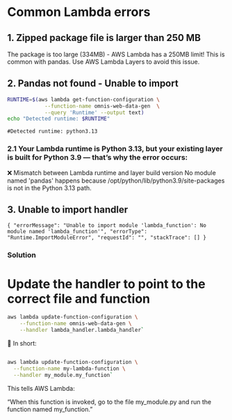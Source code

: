 # Common Lambda errors

## 1. Zipped package file is larger than 250 MB

The package is too large (334MB) - AWS Lambda has a 250MB limit! This is common with pandas. Use AWS Lambda Layers to avoid this issue.

## 2. Pandas not found - Unable to import

```bash
RUNTIME=$(aws lambda get-function-configuration \
            --function-name omnis-web-data-gen  \
            --query 'Runtime' --output text)
echo "Detected runtime: $RUNTIME"
```

`#Detected runtime: python3.13`

### 2.1 Your Lambda runtime is Python 3.13, but your existing layer is built for Python 3.9 — that’s why the error occurs:

❌ Mismatch between Lambda runtime and layer build version
No module named 'pandas' happens because /opt/python/lib/python3.9/site-packages is not in the Python 3.13 path.

## 3. Unable to import handler

`
{
  "errorMessage": "Unable to import module 'lambda_function': No module named 'lambda_function'",
  "errorType": "Runtime.ImportModuleError",
  "requestId": "",
  "stackTrace": []
}
`

### Solution 

# Update the handler to point to the correct file and function
```bash
aws lambda update-function-configuration \
    --function-name omnis-web-data-gen \
    --handler lambda_handler.lambda_handler`
```

📌 In short:
``` bash

aws lambda update-function-configuration \
  --function-name my-lambda-function \
  --handler my_module.my_function`

```
  
This tells AWS Lambda:

“When this function is invoked, go to the file my_module.py and run the function named my_function.”

